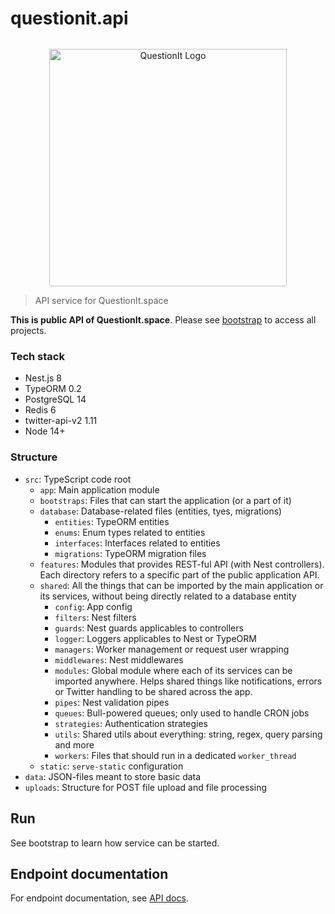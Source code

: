 # questionit.api

<p align="center" style="margin-top: 2rem">
  <a href="https://questionit.space/" target="_blank"><img src="https://questionit.space/images/logo/BannerBlue.png" width="380" alt="QuestionIt Logo" /></a>
</p>

> API service for QuestionIt.space

**This is public API of QuestionIt.space**. Please see [bootstrap](https://github.com/alkihis/questionit.bootstrap) to access all projects.

### Tech stack

- Nest.js 8
- TypeORM 0.2
- PostgreSQL 14
- Redis 6
- twitter-api-v2 1.11
- Node 14+

### Structure

- `src`: TypeScript code root
  - `app`: Main application module
  - `bootstraps`: Files that can start the application (or a part of it)
  - `database`: Database-related files (entities, tyes, migrations)
    - `entities`: TypeORM entities
    - `enums`: Enum types related to entities
    - `interfaces`:  Interfaces related to entities
    - `migrations`: TypeORM migration files
  - `features`: Modules that provides REST-ful API (with Nest controllers). Each directory refers to a specific part of the public application API.
  - `shared`: All the things that can be imported by the main application or its services, without being directly related to a database entity
    - `config`: App config
    - `filters`: Nest filters
    - `guards`: Nest guards applicables to controllers
    - `logger`: Loggers applicables to Nest or TypeORM
    - `managers`: Worker management or request user wrapping
    - `middlewares`: Nest middlewares
    - `modules`: Global module where each of its services can be imported anywhere. Helps shared things like notifications, errors or Twitter handling to be shared across the app.
    - `pipes`: Nest validation pipes
    - `queues`: Bull-powered queues; only used to handle CRON jobs
    - `strategies`: Authentication strategies
    - `utils`: Shared utils about everything: string, regex, query parsing and more
    - `workers`: Files that should run in a dedicated `worker_thread`
  - `static`: `serve-static` configuration
- `data`: JSON-files meant to store basic data
- `uploads`: Structure for POST file upload and file processing

## Run

See bootstrap to learn how service can be started.

## Endpoint documentation

For endpoint documentation, see [API docs](https://docs.questionit.space).

